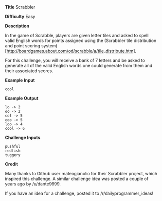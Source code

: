 **Title** Scrabbler

**Difficulty** Easy

**Description**

In the game of Scrabble, players are given letter tiles and asked to spell valid English words for points assigned using the (Scrabbler tile distribution and point scoring system)[http://boardgames.about.com/od/scrabble/a/tile_distribute.htm]. 

For this challenge, you will receive a bank of 7 letters and be asked to generate all of the valid English words one could generate from them and their associated scores. 

**Example Input**

	cool

**Example Output**

	lo -> 2
	oo -> 2
	col -> 5
	coo -> 5
	loo -> 4
	cool -> 6

**Challenge Inputs**

	pushful
	redfish
	tuggery

**Credit**

Many thanks to Github user mateogianolio for their Scrabbler project, which inspired this challenge. A similar challenge idea was posted a couple of years ago by /u/dante9999.

If you have an idea for a challenge, posted it to /r/dailyprogrammer_ideas!
